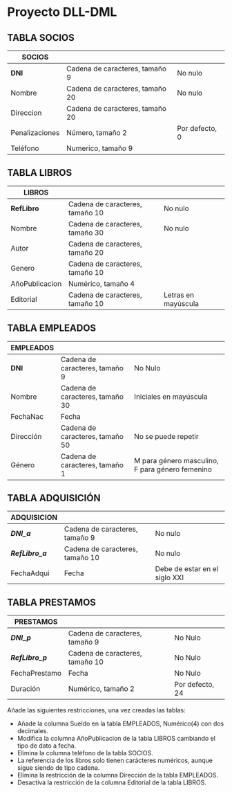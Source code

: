 # Proyecto DLL-DML


## TABLA SOCIOS

| SOCIOS         |                                 |                |
|----------------|---------------------------------|----------------|
| **DNI**        | Cadena de caracteres, tamaño 9  | No nulo        |
| Nombre         | Cadena de caracteres, tamaño 20 | No nulo        |
| Direccion      | Cadena de caracteres, tamaño 20 |                |
| Penalizaciones | Número, tamaño 2                | Por defecto, 0 |
| Teléfono       | Numerico, tamaño 9              |                |

## TABLA LIBROS

| LIBROS         |                                 |                                 |
|----------------|---------------------------------|---------------------------------|
| **RefLibro**   | Cadena de caracteres, tamaño 10 | No nulo                         |
| Nombre         | Cadena de caracteres, tamaño 30 | No nulo                         |
| Autor          | Cadena de caracteres, tamaño 20 |                                 |
| Genero         | Cadena de caracteres, tamaño 10 |                                 |
| AñoPublicacion | Numérico, tamaño 4              |                                 |  
| Editorial      | Cadena de caracteres, tamaño 10 | Letras en mayúscula             |


## TABLA EMPLEADOS

| EMPLEADOS |                                 |                                                 |
|-----------|---------------------------------|-------------------------------------------------|
| **DNI**   | Cadena de caracteres, tamaño 9  | No Nulo                                         |
| Nombre    | Cadena de caracteres, tamaño 30 | Iniciales en mayúscula                          |
| FechaNac  | Fecha                           |                                                 |
| Dirección | Cadena de caracteres, tamaño 50 | No se puede repetir                             |
| Género    | Cadena de caracteres, tamaño 1  | M para género masculino, F para género femenino |


  ## TABLA ADQUISICIÓN

| ADQUISICION|                                 |                                                 |
|------------|---------------------------------|-------------------------------------------------|
| ***DNI_a*** | Cadena de caracteres, tamaño 9  | No nulo                                        |
| ***RefLibro_a***| Cadena de caracteres, tamaño 10 | No nulo                                    |
| FechaAdqui | Fecha                           | Debe de estar en el siglo XXI                   |


## TABLA PRESTAMOS

| PRESTAMOS     |                                 |                 |
|---------------|---------------------------------|-----------------|
| ***DNI_p***      | Cadena de caracteres, tamaño 9  | No Nulo      |
| ***RefLibro_p*** | Cadena de caracteres, tamaño 10 | No Nulo      |
| FechaPrestamo | Fecha                           | No Nulo         |
| Duración      | Numérico, tamaño 2              | Por defecto, 24 |



Añade las siguientes restricciones, una vez creadas las tablas:

- Añade la columna Sueldo en la tabla EMPLEADOS, Numérico(4) con dos decimales.
- Modifica la columna AñoPublicacion de la tabla LIBROS cambiando el tipo de dato a fecha.
- Elimina la columna teléfono de la tabla SOCIOS.
- La referencia de los libros solo tienen carácteres numéricos, aunque sigue siendo de tipo cadena.
- Elimina la restricción de la columna Dirección de la tabla EMPLEADOS.
- Desactiva la restricción de la columna Editorial de la tabla LIBROS.
